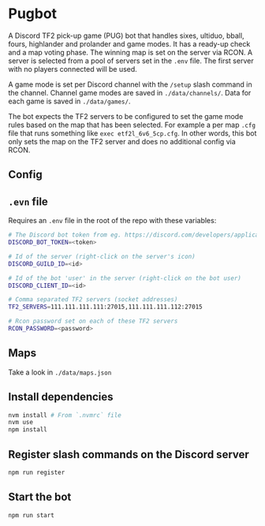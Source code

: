 # Pugbot

A Discord TF2 pick-up game (PUG) bot that handles sixes, ultiduo, bball, fours, highlander and prolander and game modes. It has a ready-up check and a map voting phase. The winning map is set on the server via RCON. A server is selected from a pool of servers set in the `.env` file. The first server with no players connected will be used.

A game mode is set per Discord channel with the `/setup` slash command in the channel. Channel game modes are saved in `./data/channels/`. Data for each game is saved in `./data/games/`.

The bot expects the TF2 servers to be configured to set the game mode rules based on the map that has been selected. For example a per map `.cfg` file that runs something like `exec etf2l_6v6_5cp.cfg`. In other words, this bot only sets the map on the TF2 server and does no additional config via RCON.

## Config

## `.evn` file

Requires an `.env` file in the root of the repo with these variables:

```bash
# The Discord bot token from eg. https://discord.com/developers/applications/<application-id>/bot
DISCORD_BOT_TOKEN=<token>

# Id of the server (right-click on the server's icon)
DISCORD_GUILD_ID=<id>

# Id of the bot 'user' in the server (right-click on the bot user)
DISCORD_CLIENT_ID=<id>

# Comma separated TF2 servers (socket addresses)
TF2_SERVERS=111.111.111.111:27015,111.111.111.112:27015

# Rcon password set on each of these TF2 servers
RCON_PASSWORD=<password>
```

## Maps

Take a look in `./data/maps.json`

## Install dependencies

```bash
nvm install # From `.nvmrc` file
nvm use
npm install
```

## Register slash commands on the Discord server

```bash
npm run register
```

## Start the bot

```bash
npm run start
```
